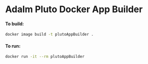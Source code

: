 # Adalm Pluto Docker App Builder


#### To build:

```bash
docker image build -t plutoAppBuilder .
```

#### To run:

```bash
docker run -it --rm plutoAppBuilder
```
